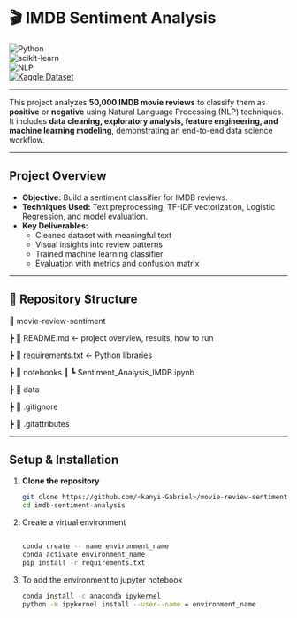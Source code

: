 # 🎬 IMDB Sentiment Analysis  

![Python](https://img.shields.io/badge/Python-3.10%2B-blue?logo=python&logoColor=white)  
![scikit-learn](https://img.shields.io/badge/scikit--learn-ML-orange?logo=scikit-learn&logoColor=white)  
![NLP](https://img.shields.io/badge/NLP-Text_Analysis-green?logo=apache-openoffice&logoColor=white)  
[![Kaggle Dataset](https://img.shields.io/badge/Dataset-Kaggle-blue?logo=kaggle&logoColor=white)](https://www.kaggle.com/datasets/lakshmi25npathi/imdb-dataset-of-50k-movie-reviews)  

---

This project analyzes **50,000 IMDB movie reviews** to classify them as **positive** or **negative** using Natural Language Processing (NLP) techniques.  
It includes **data cleaning, exploratory analysis, feature engineering, and machine learning modeling**, demonstrating an end-to-end data science workflow.

---

##  Project Overview
- **Objective:** Build a sentiment classifier for IMDB reviews.  
- **Techniques Used:** Text preprocessing, TF-IDF vectorization, Logistic Regression, and model evaluation.  
- **Key Deliverables:**
  - Cleaned dataset with meaningful text
  - Visual insights into review patterns
  - Trained machine learning classifier
  - Evaluation with metrics and confusion matrix

---

## 📂 Repository Structure
📂 movie-review-sentiment

 ┣ 📜 README.md   ← project overview, results, how to run
 
 ┣ 📜 requirements.txt  ← Python libraries
 
 ┣ 📂 notebooks
 ┃   ┗ Sentiment_Analysis_IMDB.ipynb
 
 ┣ 📂 data 

  ┣ 📜 .gitignore

   ┣ 📜 .gitattributes


---


##  Setup & Installation

1. **Clone the repository**
   ```bash
   git clone https://github.com/<kanyi-Gabriel>/movie-review-sentiment.git
   cd imdb-sentiment-analysis
   
2. Create a virtual environment
    ```bash

   conda create -- name environment_name
   conda activate environment_name
   pip install -r requirements.txt
    
3. To add the environment to jupyter notebook
    ```bash
    conda install -c anaconda ipykernel
    python -m ipykernel install --user--name = environment_name

